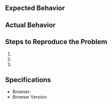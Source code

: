 ## Expected Behavior


## Actual Behavior


## Steps to Reproduce the Problem

  1. 
  1. 
  1. 

## Specifications

  - Browser:
  - Browser Version: